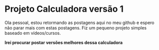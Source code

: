 # Projeto Calculadora versão 1

Ola pessoal, estou retormando as postagens aqui no meu github e espero não parar mais com estas postagens. Fiz um pequeno projeto simples baseado em vídeos/cursos.

**Irei procurar postar versões melhores dessa calculadora**